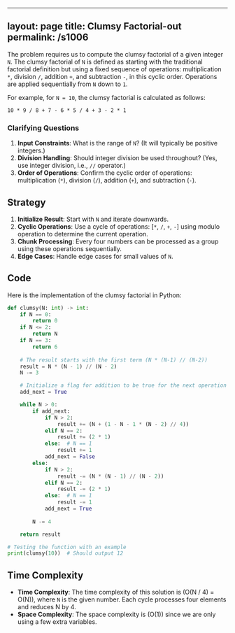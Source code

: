 
---
layout: page
title:  Clumsy Factorial-out
permalink: /s1006
---

The problem requires us to compute the clumsy factorial of a given integer `N`. The clumsy factorial of `N` is defined as starting with the traditional factorial definition but using a fixed sequence of operations: multiplication `*`, division `/`, addition `+`, and subtraction `-`, in this cyclic order. Operations are applied sequentially from `N` down to `1`.

For example, for `N = 10`, the clumsy factorial is calculated as follows:
```
10 * 9 / 8 + 7 - 6 * 5 / 4 + 3 - 2 * 1
```

### Clarifying Questions
1. **Input Constraints**: What is the range of `N`? (It will typically be positive integers.)
2. **Division Handling**: Should integer division be used throughout? (Yes, use integer division, i.e., `//` operator.)
3. **Order of Operations**: Confirm the cyclic order of operations: multiplication (`*`), division (`/`), addition (`+`), and subtraction (`-`).

## Strategy

1. **Initialize Result**: Start with `N` and iterate downwards.
2. **Cyclic Operations**: Use a cycle of operations: [`*`, `/`, `+`, `-`] using modulo operation to determine the current operation.
3. **Chunk Processing**: Every four numbers can be processed as a group using these operations sequentially.
4. **Edge Cases**: Handle edge cases for small values of `N`.

## Code

Here is the implementation of the clumsy factorial in Python:

```python
def clumsy(N: int) -> int:
    if N == 0: 
        return 0
    if N <= 2: 
        return N
    if N == 3:
        return 6
        
    # The result starts with the first term (N * (N-1) // (N-2))
    result = N * (N - 1) // (N - 2)
    N -= 3

    # Initialize a flag for addition to be true for the next operation
    add_next = True

    while N > 0:
        if add_next:
            if N > 2:
                result += (N + (1 - N - 1 * (N - 2) // 4))
            elif N == 2:
                result += (2 * 1)
            else:  # N == 1
                result += 1
            add_next = False
        else:
            if N > 2:
                result -= (N * (N - 1) // (N - 2))
            elif N == 2:
                result -= (2 * 1)
            else:  # N == 1
                result -= 1
            add_next = True
        
        N -= 4

    return result

# Testing the function with an example
print(clumsy(10))  # Should output 12
```

## Time Complexity

- **Time Complexity**: The time complexity of this solution is \(O(N / 4) = O(N)\), where `N` is the given number. Each cycle processes four elements and reduces N by 4.
- **Space Complexity**: The space complexity is \(O(1)\) since we are only using a few extra variables.